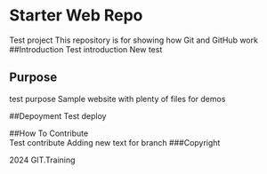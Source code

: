 # Starter Web Repo
Test project
This repository is for showing how Git and GitHub work
##Introduction
Test introduction
New test
## Purpose
test purpose
Sample website with plenty of files for demos

##Depoyment
Test deploy

##How To Contribute 	
Test contribute
Adding new text for branch
###Copyright

2024 GIT.Training